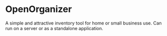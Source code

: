 # OpenOrganizer
A simple and attractive inventory tool for home or small business use. Can run on a server or as a standalone application.
